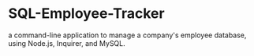 # SQL-Employee-Tracker
a command-line application to manage a company's employee database, using Node.js, Inquirer, and MySQL.
